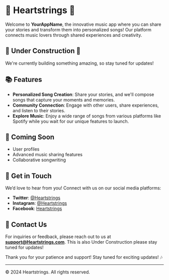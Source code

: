 # 🎵 Heartstrings 🎵

Welcome to **YourAppName**, the innovative music app where you can share your stories and transform them into personalized songs! Our platform connects music lovers through shared experiences and creativity.

## 🚧 Under Construction 🚧
We're currently building something amazing, so stay tuned for updates!

## 📚 Features
- **Personalized Song Creation**: Share your stories, and we'll compose songs that capture your moments and memories.
- **Community Connection**: Engage with other users, share experiences, and listen to their stories.
- **Explore Music**: Enjoy a wide range of songs from various platforms like Spotify while you wait for our unique features to launch.

## 📅 Coming Soon
- User profiles
- Advanced music sharing features
- Collaborative songwriting

## 💬 Get in Touch
We’d love to hear from you! Connect with us on our social media platforms:
- **Twitter**: [@Heartstrings](https://twitter.com)
- **Instagram**: [@Heartstrings](https://instagram.com)
- **Facebook**: [Heartstrings](https://facebook.com)

## 📧 Contact Us
For inquiries or feedback, please reach out to us at **support@Heartstrings.com**. This is also Under Construction please stay tuned for updates!

Thank you for your patience and support! Stay tuned for exciting updates! 🎶

---

© 2024 Heartstrings. All rights reserved.
